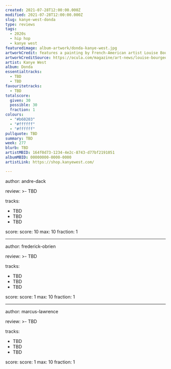 ```yaml
---
created: 2021-07-28T12:00:00.000Z                            
modified: 2021-07-28T12:00:00.000Z                            
slug: kanye-west-donda                                
type: reviews                                                
tags:                                                        
  - 2020s                                                    
  - hip hop
  - kanye west
featuredimage: album-artwork/donda-kanye-west.jpg      
artworkCredit: features a painting by French-American artist Louise Bourgeois.                             
artworkCreditSource: https://ocula.com/magazine/art-news/louise-bourgeois-gouache-kanye-west-donda/            
artist: Kanye West
album: Donda
essentialtracks:                                             
  - TBD
  - TBD
favouritetracks:                                            
  - TBD
totalscore:                                                  
  given: 30                                                  
  possible: 30
  fraction: 1
colours:
  - "#b60203"
  - "#ffffff"
  - "#ffffff"
pullquote: TBD                                 
summary: TBD                                   
week: 277
blurb: TBD                                    
artistMBID: 164f0d73-1234-4e2c-8743-d77bf2191051
albumMBID: 00000000-0000-0000
artistLink: https://shop.kanyewest.com/

---
```


author: andre-dack

review: >-
 TBD

tracks:
  - TBD
  - TBD
  - TBD

score:
  score: 10
  max: 10
  fraction: 1

---

author: frederick-obrien

review: >-
  TBD

tracks:
  - TBD
  - TBD
  - TBD

score:
  score: 1
  max: 10
  fraction: 1

---

author: marcus-lawrence

review: >-
  TBD

tracks:
  - TBD
  - TBD
  - TBD

score:
  score: 1
  max: 10
  fraction: 1
